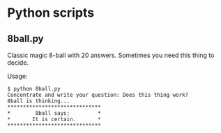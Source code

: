 # Python scripts

## 8ball.py
Classic magic 8-ball with 20 answers.
Sometimes you need this thing to decide.


Usage:
```
$ python 8ball.py
Concentrate and write your question: Does this thing work?
8ball is thinking...
******************************
*        8ball says:         *
*       It is certain.       *
******************************
```